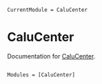 ```@meta
CurrentModule = CaluCenter
```

# CaluCenter

Documentation for [CaluCenter](https://github.com/Vking/CaluCenter.jl).

```@index
```

```@autodocs
Modules = [CaluCenter]
```
